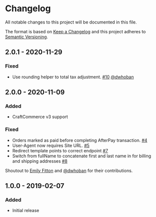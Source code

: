 # Changelog

All notable changes to this project will be documented in this file.

The format is based on [Keep a Changelog](http://keepachangelog.com/) and this project adheres to [Semantic Versioning](http://semver.org/).

## 2.0.1 - 2020-11-29
### Fixed
-  Use rounding helper to total tax adjustment. [#10](https://github.com/newism/commerce-afterpay/issues/10) [@dwhoban](https://github.com/dwhoban)

## 2.0.0 - 2020-11-09
### Added
- CraftCommerce v3 support
### Fixed
- Orders marked as paid before completing AfterPay transaction. [#4](https://github.com/newism/commerce-afterpay/issues/4)
- User-Agent now requires Site URL. [#5](https://github.com/newism/commerce-afterpay/issues/5)
- Redirect template points to correct endpoint [#7](https://github.com/newism/commerce-afterpay/issues/7)
- Switch from fullName to concatenate first and last name in for billing and shipping addresses [#8](https://github.com/newism/commerce-afterpay/issues/8)

Shoutout to [Emily Fitton](https://punchbuggy.com.au) and [@dwhoban](https://github.com/dwhoban) for their contributions.

## 1.0.0 - 2019-02-07
### Added
- Initial release
